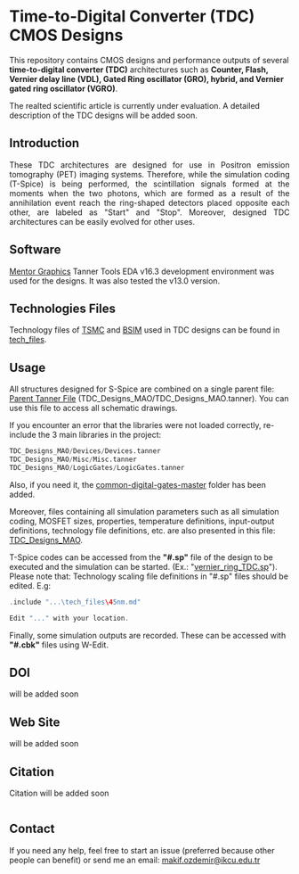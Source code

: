 # Time-to-Digital Converter (TDC) CMOS Designs
This repository contains CMOS designs and performance outputs of several **time-to-digital converter (TDC)** architectures such as **Counter, Flash, Vernier delay line (VDL), Gated Ring oscillator (GRO), hybrid, and Vernier gated ring oscillator (VGRO)**.

The realted scientific article is currently under evaluation. A detailed description of the TDC designs will be added soon.

## Introduction
<p align="justify">These TDC architectures are designed for use in Positron emission tomography (PET) imaging systems. Therefore, while the simulation coding (T-Spice) is being performed, the scintillation signals formed at the moments when the two photons, which are formed as a result of the annihilation event reach the ring-shaped detectors placed opposite each other, are labeled as "Start" and "Stop". Moreover, designed TDC architectures can be easily evolved for other uses.
</p>

## Software 
[Mentor Graphics](https://eda.sw.siemens.com/en-US/ic/ic-custom/) Tanner Tools EDA v16.3 development environment was used for the designs. It was also tested the v13.0 version.

## Technologies Files 
Technology files of [TSMC](https://www.tsmc.com/english) and [BSIM](https://bsim.berkeley.edu/) used in TDC designs can be found in [tech_files](tech_files).


## Usage
All structures designed for S-Spice are combined on a single parent file: [Parent Tanner File](TDC_Designs_MAO/TDC_Designs_MAO.tanner) (TDC_Designs_MAO/TDC_Designs_MAO.tanner). You can use this file to access all schematic drawings.

If you encounter an error that the libraries were not loaded correctly, re-include the 3 main libraries in the project:
```Python
TDC_Designs_MAO/Devices/Devices.tanner
TDC_Designs_MAO/Misc/Misc.tanner
TDC_Designs_MAO/LogicGates/LogicGates.tanner
```
Also, if you need it, the [common-digital-gates-master](common-digital-gates-master ) folder has been added.

Moreover, files containing all simulation parameters such as all simulation coding, MOSFET sizes, properties, temperature definitions, input-output definitions, technology file definitions, etc. are also presented in this file: [TDC_Designs_MAO](TDC_Designs_MAO). 

T-Spice codes can be accessed from the **"#.sp"** file of the design to be executed and the simulation can be started. (Ex.: "[vernier_ring_TDC.sp](TDC_Designs_MAO/vernier_ring_TDC.sp)").
Please note that:
Technology scaling file definitions in "#.sp" files should be edited. E.g:
```C
.include "...\tech_files\45nm.md"

Edit "..." with your location.
```
Finally, some simulation outputs are recorded. These can be accessed with **"#.cbk"** files using W-Edit.


## DOI

will be added soon

## Web Site

will be added soon

## Citation

Citation will be added soon

```

```

## Contact
If you need any help, feel free to start an issue (preferred because other people can benefit) or send me an email: [makif.ozdemir@ikcu.edu.tr](mailto:makif.ozdemir@ikcu.edu.tr)

